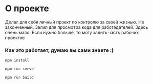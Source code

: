 # О проекте
Делал для себя личный проект по контролю за своей жизнью.
Не законченный. Залил для просмотра кода для работадателей.
Здесь очень мало. 
Если нужно больше, то могу залить часть рабочих проектов 

### Как это работает, думаю вы сами знаете :)
```
npm install
```
```
npm run serve
```
```
npm run build
```
